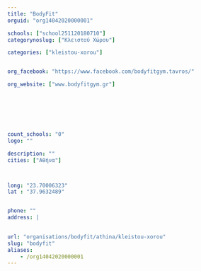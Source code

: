```yaml
---
title: "BodyFit"
orguid: "org14042020000001"

schools: ["school251120180710"]
categorynoslug: ["Κλειστού Χώρου"]

categories: ["kleistou-xorou"]


org_facebook: "https://www.facebook.com/bodyfitgym.tavros/"

org_website: ["www.bodyfitgym.gr"]







count_schools: "0"
logo: ""

description: ""
cities: ["Αθήνα"]



long: "23.70006323"
lat : "37.9632489"


phone: ""
address: |
    

url: "organisations/bodyfit/athina/kleistou-xorou"
slug: "bodyfit"
aliases:
    - /org14042020000001
---
```



